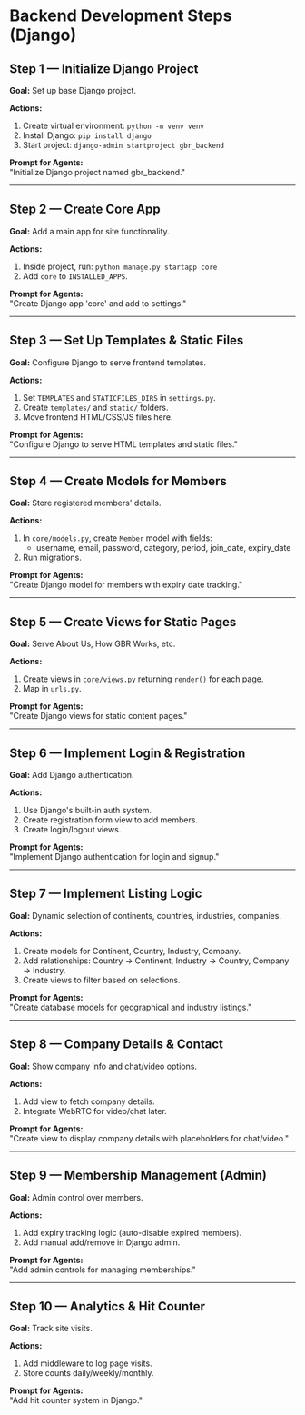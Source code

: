 # Backend Development Steps (Django)

## Step 1 — Initialize Django Project
**Goal:** Set up base Django project.

**Actions:**
1. Create virtual environment: `python -m venv venv`
2. Install Django: `pip install django`
3. Start project: `django-admin startproject gbr_backend`

**Prompt for Agents:**  
"Initialize Django project named gbr_backend."

---

## Step 2 — Create Core App
**Goal:** Add a main app for site functionality.

**Actions:**
1. Inside project, run: `python manage.py startapp core`
2. Add `core` to `INSTALLED_APPS`.

**Prompt for Agents:**  
"Create Django app 'core' and add to settings."

---

## Step 3 — Set Up Templates & Static Files
**Goal:** Configure Django to serve frontend templates.

**Actions:**
1. Set `TEMPLATES` and `STATICFILES_DIRS` in `settings.py`.
2. Create `templates/` and `static/` folders.
3. Move frontend HTML/CSS/JS files here.

**Prompt for Agents:**  
"Configure Django to serve HTML templates and static files."

---

## Step 4 — Create Models for Members
**Goal:** Store registered members' details.

**Actions:**
1. In `core/models.py`, create `Member` model with fields:
   - username, email, password, category, period, join_date, expiry_date
2. Run migrations.

**Prompt for Agents:**  
"Create Django model for members with expiry date tracking."

---

## Step 5 — Create Views for Static Pages
**Goal:** Serve About Us, How GBR Works, etc.

**Actions:**
1. Create views in `core/views.py` returning `render()` for each page.
2. Map in `urls.py`.

**Prompt for Agents:**  
"Create Django views for static content pages."

---

## Step 6 — Implement Login & Registration
**Goal:** Add Django authentication.

**Actions:**
1. Use Django's built-in auth system.
2. Create registration form view to add members.
3. Create login/logout views.

**Prompt for Agents:**  
"Implement Django authentication for login and signup."

---

## Step 7 — Implement Listing Logic
**Goal:** Dynamic selection of continents, countries, industries, companies.

**Actions:**
1. Create models for Continent, Country, Industry, Company.
2. Add relationships: Country → Continent, Industry → Country, Company → Industry.
3. Create views to filter based on selections.

**Prompt for Agents:**  
"Create database models for geographical and industry listings."

---

## Step 8 — Company Details & Contact
**Goal:** Show company info and chat/video options.

**Actions:**
1. Add view to fetch company details.
2. Integrate WebRTC for video/chat later.

**Prompt for Agents:**  
"Create view to display company details with placeholders for chat/video."

---

## Step 9 — Membership Management (Admin)
**Goal:** Admin control over members.

**Actions:**
1. Add expiry tracking logic (auto-disable expired members).
2. Add manual add/remove in Django admin.

**Prompt for Agents:**  
"Add admin controls for managing memberships."

---

## Step 10 — Analytics & Hit Counter
**Goal:** Track site visits.

**Actions:**
1. Add middleware to log page visits.
2. Store counts daily/weekly/monthly.

**Prompt for Agents:**  
"Add hit counter system in Django."
